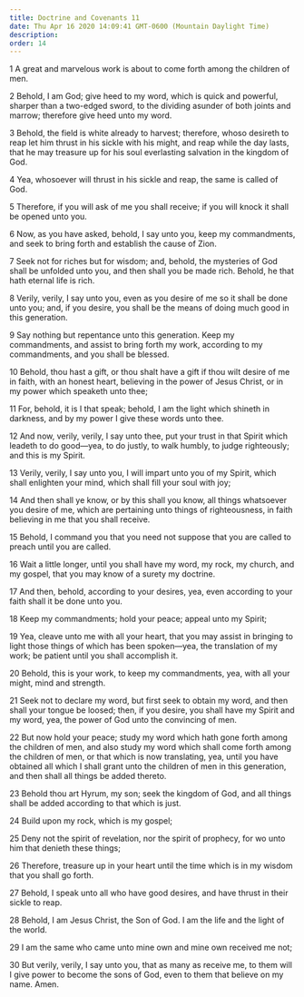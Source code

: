 ```yaml
---
title: Doctrine and Covenants 11
date: Thu Apr 16 2020 14:09:41 GMT-0600 (Mountain Daylight Time)
description: 
order: 14
---
```


<p>
  1 A great and marvelous work is about to come forth among the children of men.
</p>
<p>
  2 Behold, I am God; give heed to my word, which is quick and powerful, sharper
  than a two-edged sword, to the dividing asunder of both joints and marrow;
  therefore give heed unto my word.
</p>
<p>
  3 Behold, the field is white already to harvest; therefore, whoso desireth to
  reap let him thrust in his sickle with his might, and reap while the day
  lasts, that he may treasure up for his soul everlasting salvation in the
  kingdom of God.
</p>
<p>
  4 Yea, whosoever will thrust in his sickle and reap, the same is called of
  God.
</p>
<span></span>
<p>
  5 Therefore, if you will ask of me you shall receive; if you will knock it
  shall be opened unto you.
</p>
<p>
  6 Now, as you have asked, behold, I say unto you, keep my commandments, and
  seek to bring forth and establish the cause of Zion.
</p>
<p>
  7 Seek not for riches but for wisdom; and, behold, the mysteries of God shall
  be unfolded unto you, and then shall you be made rich. Behold, he that hath
  eternal life is rich.
</p>
<p>
  8 Verily, verily, I say unto you, even as you desire of me so it shall be done
  unto you; and, if you desire, you shall be the means of doing much good in
  this generation.
</p>
<p>
  9 Say nothing but repentance unto this generation. Keep my commandments, and
  assist to bring forth my work, according to my commandments, and you shall be
  blessed.
</p>
<p>
  10 Behold, thou hast a gift, or thou shalt have a gift if thou wilt desire of
  me in faith, with an honest heart, believing in the power of Jesus Christ, or
  in my power which speaketh unto thee;
</p>
<p>
  11 For, behold, it is I that speak; behold, I am the light which shineth in
  darkness, and by my power I give these words unto thee.
</p>
<p>
  12 And now, verily, verily, I say unto thee, put your trust in that Spirit
  which leadeth to do good&#x2014;yea, to do justly, to walk humbly, to judge
  righteously; and this is my Spirit.
</p>
<p>
  13 Verily, verily, I say unto you, I will impart unto you of my Spirit, which
  shall enlighten your mind, which shall fill your soul with joy;
</p>
<p>
  14 And then shall ye know, or by this shall you know, all things whatsoever
  you desire of me, which are pertaining unto things of righteousness, in faith
  believing in me that you shall receive.
</p>
<p>
  15 Behold, I command you that you need not suppose that you are called to
  preach until you are called.
</p>
<p>
  16 Wait a little longer, until you shall have my word, my rock, my church, and
  my gospel, that you may know of a surety my doctrine.
</p>
<p>
  17 And then, behold, according to your desires, yea, even according to your
  faith shall it be done unto you.
</p>
<p>18 Keep my commandments; hold your peace; appeal unto my Spirit;</p>
<p>
  19 Yea, cleave unto me with all your heart, that you may assist in bringing to
  light those things of which has been spoken&#x2014;yea, the translation of my
  work; be patient until you shall accomplish it.
</p>
<p>
  20 Behold, this is your work, to keep my commandments, yea, with all your
  might, mind and strength.
</p>
<span></span>
<p>
  21 Seek not to declare my word, but first seek to obtain my word, and then
  shall your tongue be loosed; then, if you desire, you shall have my Spirit and
  my word, yea, the power of God unto the convincing of men.
</p>
<p>
  22 But now hold your peace; study my word which hath gone forth among the
  children of men, and also study my word which shall come forth among the
  children of men, or that which is now translating, yea, until you have
  obtained all which I shall grant unto the children of men in this generation,
  and then shall all things be added thereto.
</p>
<p>
  23 Behold thou art Hyrum, my son; seek the kingdom of God, and all things
  shall be added according to that which is just.
</p>
<p>24 Build upon my rock, which is my gospel;</p>
<p>
  25 Deny not the spirit of revelation, nor the spirit of prophecy, for wo unto
  him that denieth these things;
</p>
<p>
  26 Therefore, treasure up in your heart until the time which is in my wisdom
  that you shall go forth.
</p>
<p>
  27 Behold, I speak unto all who have good desires, and have thrust in their
  sickle to reap.
</p>
<p>
  28 Behold, I am Jesus Christ, the Son of God. I am the life and the light of
  the world.
</p>
<p>29 I am the same who came unto mine own and mine own received me not;</p>
<p>
  30 But verily, verily, I say unto you, that as many as receive me, to them
  will I give power to become the sons of God, even to them that believe on my
  name. Amen.
</p>
